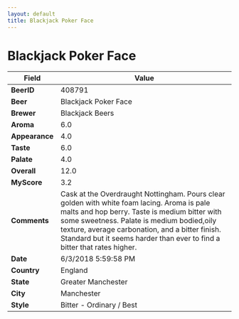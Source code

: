 ```yaml
---
layout: default
title: Blackjack Poker Face
---
```


# Blackjack Poker Face

| Field         | Value     |
|---------------|-----------|
| **BeerID** | 408791 |
| **Beer** | Blackjack Poker Face |
| **Brewer** | Blackjack Beers |
| **Aroma** | 6.0 |
| **Appearance** | 4.0 |
| **Taste** | 6.0 |
| **Palate** | 4.0 |
| **Overall** | 12.0 |
| **MyScore** | 3.2 |
| **Comments** | Cask at the Overdraught Nottingham. Pours clear golden with white foam lacing. Aroma is pale malts and hop berry. Taste is medium bitter with some sweetness. Palate is medium bodied,oily texture, average carbonation, and a bitter finish. Standard but it seems harder than ever to find a bitter that rates higher. |
| **Date** | 6/3/2018 5:59:58 PM |
| **Country** | England |
| **State** | Greater Manchester |
| **City** | Manchester |
| **Style** | Bitter - Ordinary / Best |
